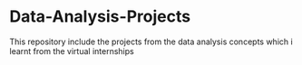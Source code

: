 # Data-Analysis-Projects
This repository include the projects from the data analysis concepts which i learnt from the virtual internships
